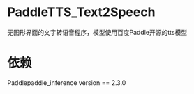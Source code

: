 # PaddleTTS_Text2Speech
无图形界面的文字转语音程序，模型使用百度Paddle开源的tts模型

# 依赖
Paddlepaddle_inference version == 2.3.0